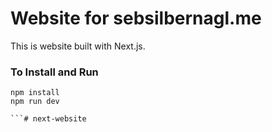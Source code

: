 # Website for sebsilbernagl.me

This is website built with Next.js.

### To Install and Run
```
npm install
npm run dev

```# next-website
